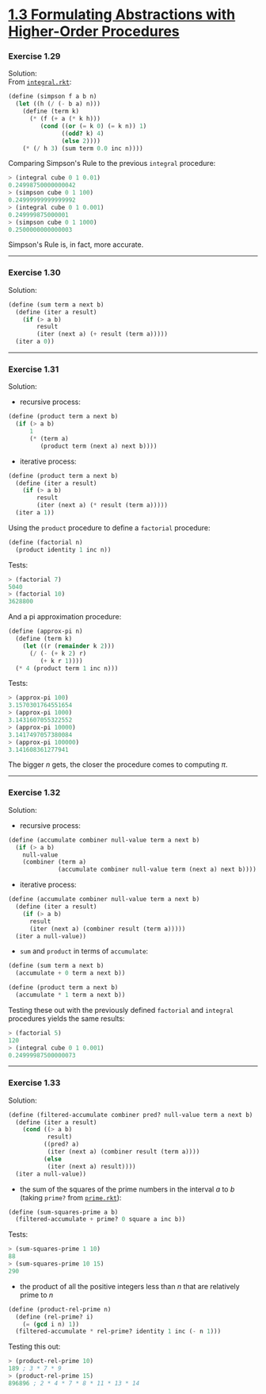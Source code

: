 # [1.3 Formulating Abstractions with Higher-Order Procedures](https://sarabander.github.io/sicp/html/1_002e3.xhtml#g_t1_002e3)

### Exercise 1.29

Solution:\
From [`integral.rkt`](./integral.rkt):

```scheme
(define (simpson f a b n)
  (let ((h (/ (- b a) n)))
    (define (term k)
      (* (f (+ a (* k h)))
         (cond ((or (= k 0) (= k n)) 1)
               ((odd? k) 4)
               (else 2))))
    (* (/ h 3) (sum term 0.0 inc n))))
```

Comparing Simpson's Rule to the previous `integral` procedure:
```scheme
> (integral cube 0 1 0.01)
0.24998750000000042
> (simpson cube 0 1 100)
0.24999999999999992
> (integral cube 0 1 0.001)
0.249999875000001
> (simpson cube 0 1 1000)
0.2500000000000003
```

Simpson's Rule is, in fact, more accurate.

---
### Exercise 1.30

Solution:

```scheme
(define (sum term a next b)
  (define (iter a result)
    (if (> a b)
        result
        (iter (next a) (+ result (term a)))))
  (iter a 0))
```

---
### Exercise 1.31

Solution:

- recursive process:

```scheme
(define (product term a next b)
  (if (> a b)
      1
      (* (term a)
         (product term (next a) next b))))
```

- iterative process:

```scheme
(define (product term a next b)
  (define (iter a result)
    (if (> a b)
        result
        (iter (next a) (* result (term a)))))
  (iter a 1))
```

Using the `product` procedure to define a `factorial` procedure:

```scheme
(define (factorial n)
  (product identity 1 inc n))
```

Tests:
```scheme
> (factorial 7)
5040
> (factorial 10)
3628800
```

And a pi approximation procedure:

```scheme
(define (approx-pi n)
  (define (term k)
    (let ((r (remainder k 2)))
      (/ (- (+ k 2) r)
         (+ k r 1))))
  (* 4 (product term 1 inc n)))
```

Tests:
```scheme
> (approx-pi 100)
3.1570301764551654
> (approx-pi 1000)
3.1431607055322552
> (approx-pi 10000)
3.1417497057380084
> (approx-pi 100000)
3.141608361277941
```

The bigger _n_ gets, the closer the procedure comes to computing $\pi$.

---
### Exercise 1.32

Solution:

- recursive process:

```scheme
(define (accumulate combiner null-value term a next b)
  (if (> a b)
    null-value
    (combiner (term a)
              (accumulate combiner null-value term (next a) next b))))
```

- iterative process:

```scheme
(define (accumulate combiner null-value term a next b)
  (define (iter a result)
    (if (> a b)
      result
      (iter (next a) (combiner result (term a)))))
  (iter a null-value))
```

- `sum` and `product` in terms of `accumulate`:

```scheme
(define (sum term a next b)
  (accumulate + 0 term a next b))

(define (product term a next b)
  (accumulate * 1 term a next b))
```

Testing these out with the previously defined `factorial` and `integral` procedures yields the same results:

```scheme
> (factorial 5)
120
> (integral cube 0 1 0.001)
0.24999987500000073
```

---
### Exercise 1.33

Solution:

```scheme
(define (filtered-accumulate combiner pred? null-value term a next b)
  (define (iter a result)
    (cond ((> a b)
           result)
          ((pred? a)
           (iter (next a) (combiner result (term a))))
          (else
           (iter (next a) result))))
  (iter a null-value))
```

- the sum of the squares of the prime numbers in the interval _a_ to _b_ (taking `prime?` from [`prime.rkt`](../1-2/prime.rkt)):

```scheme
(define (sum-squares-prime a b)
  (filtered-accumulate + prime? 0 square a inc b))
```

Tests:

```scheme
> (sum-squares-prime 1 10)
88
> (sum-squares-prime 10 15)
290
```

- the product of all the positive integers less than _n_ that are relatively prime to _n_

```scheme
(define (product-rel-prime n)
  (define (rel-prime? i)
    (= (gcd i n) 1))
  (filtered-accumulate * rel-prime? identity 1 inc (- n 1)))
```

Testing this out:

```scheme
> (product-rel-prime 10)
189 ; 3 * 7 * 9
> (product-rel-prime 15)
896896 ; 2 * 4 * 7 * 8 * 11 * 13 * 14
```
